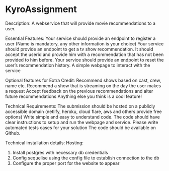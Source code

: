 # KyroAssignment

Description:
A webservice that will provide movie recommendations to a user.

Essential Features:
    Your service should provide an endpoint to register a user (Name is mandatory, any other information is your choice)
    Your service should provide an endpoint to get a tv show recommendation. It should accept the userid and provide him with a recommendation that has not been provided to him before.
    Your service should provide an endpoint to reset the user’s recommendation history.
    A simple webpage to interact with the service

Optional features for Extra Credit:
    Recommend shows based on cast, crew, name etc.
    Recommend a show that is streaming on the day the user makes a request
    Accept feedback on the previous recommendations and alter future recommendations
    Anything else you think is a cool feature!

Technical Requirements:
    The submission should be hosted on a publicly accessible domain (netlify, heroku, cloud flare, aws and others provide free options)
    Write simple and easy to understand code.
    The code should have clear instructions to setup and run the webpage and service.
    Please write automated tests cases for your solution
    The code should be available on Github.


Technical installation details:
Hosting:
1. Install postgres with necessary db credentials
2. Config sequelise using the config file to establish connection to the db
3. Configure the proper port for the website to appear
